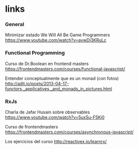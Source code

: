 # links

### General
Minimizar estado
We Will All Be Game Programmers
https://www.youtube.com/watch?v=avwDj3KRuLc


### Functional Programming

Curso de Dr.Boolean en frontend masters
https://frontendmasters.com/courses/functional-javascript/

Entender conceptualmente que es un monad (con fotos)
http://adit.io/posts/2013-04-17-functors,_applicatives,_and_monads_in_pictures.html

### RxJs
Charla de Jafar Husain sobre observables
https://www.youtube.com/watch?v=5uxSu-F5Kj0

Curso de frontendmasters 
https://frontendmasters.com/courses/asynchronous-javascript/

Los ejercicios del curso
http://reactivex.io/learnrx/


